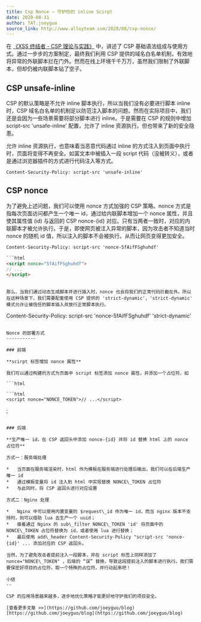 ```yaml
---
title: Csp Nonce – 守护你的 inline Scirpt
date: 2020-08-31
author: TAT.joeyguo
source_link: http://www.alloyteam.com/2020/08/csp-nonce/
---
```


<!-- {% raw %} - for jekyll -->

在 [《XSS 终结者 - CSP 理论与实践》](https://github.com/joeyguo/blog/issues/5) 中，讲述了 CSP 基础语法组成与使用方式。通过一步步的方案制定，最终我们利用 CSP 提供的域名白名单机制，有效地将异常的外联脚本拦在门外。然而在线上环境千千万万，虽然我们限制了外联脚本，但却仍被内联脚本钻了空子。

## CSP unsafe-inline

CSP 的默认策略是不允许 inline 脚本执行，所以当我们没有必要进行脚本 inline 时，CSP 域名白名单的机制足以防范注入脚本的问题。然而在实际项目中，我们还是会因为一些场景需要将部分脚本进行 inline。于是需要在 CSP 的规则中增加 script-src 'unsafe-inline' 配置，允许了 inline 资源执行。但也带来了新的安全隐患。

允许 inline 资源执行，也意味着当恶意代码通过 inline 的方式注入到页面中执行时，页面将变得不再安全。如富文本中被插入一段 script 代码（没被转义），或者是通过浏览器插件的方式进行代码注入等方式。

    Content-Security-Policy: script-src 'unsafe-inline'

## CSP nonce

为了避免上述问题，我们可以使用 nonce 方式加强的 CSP 策略。nonce 方式是指每次页面访问都产生一个唯一 id，通过给内联脚本增加一个 nonce 属性，并且使其属性值 (id) 与返回的 CSP nonce-{id} 对应。只有当两者一致时，对应的内联脚本才被允许执行。于是，即使网页被注入异常的脚本，因为攻击者不知道当时 nonce 的随机 id 值，所以注入的脚本不会被执行。从而让网页变得更加安全。

````html
Content-Security-Policy: script-src 'nonce-5fAifFSghuhdf'

```html
<script nonce="5fAifFSghuhdf">
// ...
</script>
````

```

那么，当我们通过动态生成脚本并进行插入时，nonce 也会将我们的正常代码拦截在外。所以在这种场景下，我们需要配套使用 CSP 提供的 'strict-dynamic'，'strict-dynamic' 模式允许让被信任的脚本插入并放行正常脚本执行。

```

Content-Security-Policy: script-src 'nonce-5fAifFSghuhdf' 'strict-dynamic'

````

Nonce 的部署方式
-----------

### 前端

**scirpt 标签增加 nonce 属性**

我们可以通过构建的方式为页面中 script 标签添加 nonce 属性，并添加一个占位符，如

```html

```html
<script nonce="NONCE_TOKEN">// ...</script>
````

;

```

### 后端

**生产唯一 id，在 CSP 返回头中添加 nonce-{id} 并将 id 替换 html 上的 nonce 占位符**

方式一：服务端处理

*   当页面在服务端渲染时，html 作为模板在服务端进行处理后输出，我们可以在后端生产唯一 id
*   通过模板变量将 id 注入到 html 中实现替换 NONCE\_TOKEN 占位符
*   与此同时，将 CSP 返回头进行对应设置

方式二：Nginx 处理

*   Nginx 中可以使用内置变量的 $request\_id 作为唯一 id，而当 nginx 版本不支持时，则可以借助 lua 去生产一个 uuid；
*   接着通过 Nginx 的 sub\_filter NONCE\_TOKEN 'id' 将页面中的 NONCE\_TOKEN 占位符替换为 id，或者使用 lua 进行替换；
*   最后使用 add\_header Content-Security-Policy "script-src 'nonce-{id}' ... 添加对应的 CSP 返回头。

当然，为了避免攻击者提前注入一段脚本，并在 script 标签上同样添加了 nonce="NONCE\_TOKEN" ，后端的 “误” 替换，导致这段提前注入的脚本进行执行。我们需要保密好项目的占位符，取一个特殊的占位符，并行动起来吧！

小结
--

CSP 的应用场景越来越多，逐步地优化策略才能更好地守护我们的项目安全。

[查看更多文章 >>](https://github.com/joeyguo/blog)  
[https://github.com/joeyguo/blog](https://github.com/joeyguo/blog)
```


<!-- {% endraw %} - for jekyll -->
